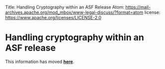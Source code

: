 Title: Handling Cryptography within an ASF Release
Atom: https://mail-archives.apache.org/mod_mbox/www-legal-discuss/?format=atom
license: https://www.apache.org/licenses/LICENSE-2.0

<script type="text/javascript">
let old_url = new RegExp('https?://[^/]+/dev/'); // https://apache.org/dev/foo.html etc
let new_url = 'https://infra.apache.org/';
location.href = location.href.replace(old_url, new_url);
</script>

# Handling cryptography within an ASF release #

This information has moved **[here][1]**.


  [1]: https://infra.apache.org/crypto.html
